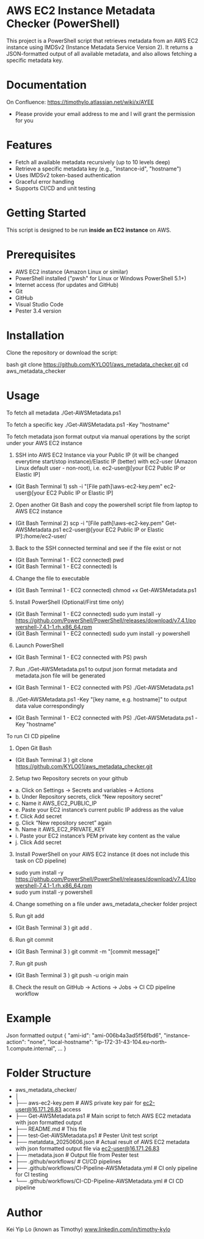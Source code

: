 # AWS EC2 Instance Metadata Checker (PowerShell)

This project is a PowerShell script that retrieves metadata from an AWS EC2 instance using IMDSv2 (Instance Metadata Service Version 2). It returns a JSON-formatted output of all available metadata, and also allows fetching a specific metadata key.

# Documentation
On Confluence: https://timothylo.atlassian.net/wiki/x/AYEE
- Please provide your email address to me and I will grant the permission for you

# Features

- Fetch all available metadata recursively (up to 10 levels deep)
- Retrieve a specific metadata key (e.g., "instance-id", "hostname")
- Uses IMDSv2 token-based authentication
- Graceful error handling
- Supports CI/CD and unit testing 

# Getting Started

This script is designed to be run **inside an EC2 instance** on AWS.

# Prerequisites

- AWS EC2 instance (Amazon Linux or similar)
- PowerShell installed ("pwsh" for Linux or Windows PowerShell 5.1+)
- Internet access (for updates and GitHub)
- Git
- GitHub
- Visual Studio Code
- Pester 3.4 version

# Installation

Clone the repository or download the script:

bash
git clone https://github.com/KYLO01/aws_metadata_checker.git
cd aws_metadata_checker

# Usage

To fetch all metadata
./Get-AWSMetadata.ps1

To fetch a specific key
./Get-AWSMetadata.ps1 -Key "hostname"

To fetch metadata json format output via manual operations by the script under your AWS EC2 instance
1. SSH into AWS EC2 Instance via your Public IP (it will be changed everytime start/stop instance)/Elastic IP (better) with ec2-user (Amazon Linux default user - non-root), i.e. ec2-user@[your EC2 Public IP or Elastic IP]
- (Git Bash Terminal 1) ssh -i "[File path]\aws-ec2-key.pem" ec2-user@[your EC2 Public IP or Elastic IP]

2. Open another Git Bash and copy the powershell script file from laptop to AWS EC2 instance
- (Git Bash Terminal 2) scp -i "[File path]\aws-ec2-key.pem" Get-AWSMetadata.ps1 ec2-user@[your EC2 Public IP or Elastic IP]:/home/ec2-user/

3. Back to the SSH connected terminal and see if the file exist or not
- (Git Bash Terminal 1 - EC2 connected) pwd
- (Git Bash Terminal 1 - EC2 connected) ls

4. Change the file to executable
- (Git Bash Terminal 1 - EC2 connected) chmod +x Get-AWSMetadata.ps1

5. Install PowerShell (Optional/First time only)
- (Git Bash Terminal 1 - EC2 connected) sudo yum install -y https://github.com/PowerShell/PowerShell/releases/download/v7.4.1/powershell-7.4.1-1.rh.x86_64.rpm 
- (Git Bash Terminal 1 - EC2 connected) sudo yum install -y powershell

6. Launch PowerShell
- (Git Bash Terminal 1 - EC2 connected with PS) pwsh

7. Run ./Get-AWSMetadata.ps1 to output json format metadata and metadata.json file will be generated
- (Git Bash Terminal 1 - EC2 connected with PS) ./Get-AWSMetadata.ps1

8. ./Get-AWSMetadata.ps1 -Key "[key name, e.g. hostname]" to output data value correspondingly
- (Git Bash Terminal 1 - EC2 connected with PS) ./Get-AWSMetadata.ps1 -Key "hostname"

To run CI CD pipeline
1. Open Git Bash
- (Git Bash Terminal 3 ) git clone https://github.com/KYLO01/aws_metadata_checker.git

2. Setup two Repository secrets on your github
- a. Click on Settings → Secrets and variables → Actions
- b. Under Repository secrets, click “New repository secret”
- c. Name it AWS_EC2_PUBLIC_IP
- e. Paste your EC2 instance’s current public IP address as the value
- f. Click Add secret
- g. Click “New repository secret” again
- h. Name it AWS_EC2_PRIVATE_KEY
- i. Paste your EC2 instance’s PEM private key content as the value
- j. Click Add secret

3. Install PowerShell on your AWS EC2 instance (it does not include this task on CD pipeline)
- sudo yum install -y https://github.com/PowerShell/PowerShell/releases/download/v7.4.1/powershell-7.4.1-1.rh.x86_64.rpm 
- sudo yum install -y powershell

4. Change something on a file under aws_metadata_checker folder project

5. Run git add
- (Git Bash Terminal 3 ) git add .

6. Run git commit
- (Git Bash Terminal 3 ) git commit -m "[commit message]"

7. Run git push
- (Git Bash Terminal 3 ) git push -u origin main

8. Check the result on GitHub -> Actions -> Jobs -> CI CD pipeline workflow

# Example

Json formatted output
{
  "ami-id": "ami-006b4a3ad5f56fbd6",
  "instance-action": "none",
  "local-hostname": "ip-172-31-43-104.eu-north-1.compute.internal",
 ...
}

# Folder Structure

- aws_metadata_checker/
- │
- ├── aws-ec2-key.pem                                  # AWS private key pair for ec2-user@16.171.26.83 access
- ├── Get-AWSMetadata.ps1                              # Main script to fetch AWS EC2 metadata with json formatted output
- ├── README.md                                        # This file
- ├── test-Get-AWSMetadata.ps1                         # Pester Unit test script
- ├── metatdata_20250606.json                          # Actual result of AWS EC2 metadata with json formatted output file via ec2-user@16.171.26.83
- ├── metadata.json                                    # Output file from Pester test
- ├── .github/workflows/                               # CI/CD pipelines
- ├── .github/workflows/CI-Pipeline-AWSMetadata.yml    # CI only pipeline for CI testing
- └── .github/workflows/CI-CD-Pipeline-AWSMetadata.yml # CI CD pipeline

# Author

Kei Yip Lo (known as Timothy)
www.linkedin.com/in/timothy-kylo
